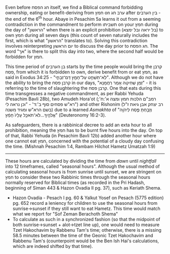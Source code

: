 Even before חג הפסח itself, we find a Biblical command forbidding ownership, eating or benefit-deriving from חמץ on ערב חג after בין הערבים - the end of the 6<sup>th</sup> hour. Abaye in Pesachim 5a learns it out from a seeming contradiction in the commandment to perform תשביתו on your חמץ during the day of "הראשון" when there is an explicit prohibition (בל יראה ובל ימצא) to own חמץ during all seven days (this count of seven naturally includes the first, which is what "הראשון" translates to). Solving this contradiction involves reinterpreting יום הראשון to discuss the day prior to חג הפסח. The word "אך" is there to split this day into two, where the second half would be forbidden for חמץ.

This time period of בן הערבים starts by the time people would bring the קרבן פסח, from which it is forbidden to own, derive benefit from or eat חמץ, as said in Exodus 34:25 - "לֹֽא־תִשְׁחַ֥ט עַל־חָמֵ֖ץ דַּם־זִבְחִ֑י". Although we do not have the ability to bring the קרבן פסח in our days, "זְמַן שְׁחִיטָה אָמַר רַחֲמָנָא" - it is referring to the time of slaughtering the קרבן פסח. One that eats during this time transgresses a negative commandment, as per Rabbi Yehuda (Pesachim Bavli 28b), two Amudeh Hora'ot (רמב"ם הלכות חמץ ומצה א':ח'; רא"ש פסחים סוף ב':ד' - "וכן נראה לי") and other Rishonim (רב יצחק אבן גיאת ז"ל בשם הרא"ש ומגיד משנה) due to a learned *Asmakhta* of "וְזָבַ֥חְתָּ פֶּ֛סַח לַיהֹוָ֥ה אֱלֹהֶ֖יךָ...לֹא־תֹאכַ֤ל עָלָיו֙ חָמֵ֔ץ" (Deuteronomy 16:2-3).

As safeguarders, there is a rabbinical decree to add an exta hour to all prohibition, meaning the חמץ has to be burnt five hours into the day. On top of that, Rabbi Yehuda (in Pesachim Bavli 12b) added another hour where one cannot eat חמץ, concerned with the potential of a cloudy day confusing the time. (Mishnah Pesachim 1:4, Rambam Hilchot Hametz Umatzah 1:9)

---

These hours are calculated by dividing the time from *dawn* until *nightfall* into 12 timeframes, called "seasonal hours". Although the usual method of calculating seasonal hours is from sunrise until sunset, we are stringent on חמץ to consider these two Rabbinic times through the seasonal hours normally reserved for Biblical times (as recorded in the Pri Hadash, beginning of Siman 443 & Hazon Ovadia II pg. 37), such as Keriath Shema.
- Hazon Ovadia - Pesach I pg. 60 & Yalkut Yosef on Pesach (5775 edition) pg. 652 record a leniency for children to use the seasonal hours from sunrise->sunset if they still want to eat Hametz. This time would match what we report for "Sof Zeman Berachoth Shema"
- To calculate as such in a synchronized fashion (so that the midpoint of both sunrise->sunset + alot->tzet line up), one would need to measure Tzet Hakochavim by Rabbenu Tam's time; otherwise, there is a missing 58.5 minutes between the time of the Geonic Tzet Hakochavim and Rabbenu Tam's (counterpoint would be the Ben Ish Hai's calculations, which are indeed shifted by that time).